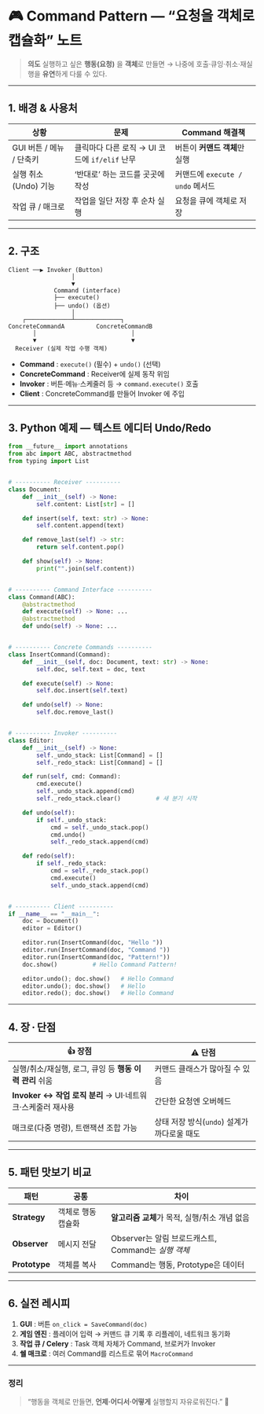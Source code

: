 # 🎮 Command Pattern — “요청을 객체로 캡슐화” 노트

> **의도**
> 실행하고 싶은 **행동(요청)** 을 **객체**로 만들면
> → 나중에 호출·큐잉·취소·재실행을 **유연**하게 다룰 수 있다.

---

## 1. 배경 & 사용처

| 상황                | 문제                               | Command 해결책               |
| ----------------- | -------------------------------- | ------------------------- |
| GUI 버튼 / 메뉴 / 단축키 | 클릭마다 다른 로직 → UI 코드에 `if/elif` 난무 | 버튼이 **커맨드 객체**만 실행        |
| 실행 취소(Undo) 기능    | ‘반대로’ 하는 코드를 곳곳에 작성              | 커맨드에 `execute / undo` 메서드 |
| 작업 큐 / 매크로        | 작업을 일단 저장 후 순차 실행                | 요청을 큐에 객체로 저장             |

---

## 2. 구조

```
Client ──▶ Invoker (Button)
                  │
                  ▼
             Command (interface)
             ├── execute()
             ├── undo() (옵션)
                  │
    ┌─────────────┴─────────────┐
ConcreteCommandA         ConcreteCommandB
       │                           │
       ▼                           ▼
  Receiver (실제 작업 수행 객체)
```

* **Command** : `execute()` (필수) + `undo()` (선택)
* **ConcreteCommand** : Receiver에 실제 동작 위임
* **Invoker** : 버튼·메뉴·스케줄러 등 → `command.execute()` 호출
* **Client** : ConcreteCommand를 만들어 Invoker 에 주입

---

## 3. Python 예제 — **텍스트 에디터 Undo/Redo**

```python
from __future__ import annotations
from abc import ABC, abstractmethod
from typing import List


# ---------- Receiver ----------
class Document:
    def __init__(self) -> None:
        self.content: List[str] = []

    def insert(self, text: str) -> None:
        self.content.append(text)

    def remove_last(self) -> str:
        return self.content.pop()

    def show(self) -> None:
        print("".join(self.content))


# ---------- Command Interface ----------
class Command(ABC):
    @abstractmethod
    def execute(self) -> None: ...
    @abstractmethod
    def undo(self) -> None: ...


# ---------- Concrete Commands ----------
class InsertCommand(Command):
    def __init__(self, doc: Document, text: str) -> None:
        self.doc, self.text = doc, text

    def execute(self) -> None:
        self.doc.insert(self.text)

    def undo(self) -> None:
        self.doc.remove_last()


# ---------- Invoker ----------
class Editor:
    def __init__(self) -> None:
        self._undo_stack: List[Command] = []
        self._redo_stack: List[Command] = []

    def run(self, cmd: Command):
        cmd.execute()
        self._undo_stack.append(cmd)
        self._redo_stack.clear()          # 새 분기 시작

    def undo(self):
        if self._undo_stack:
            cmd = self._undo_stack.pop()
            cmd.undo()
            self._redo_stack.append(cmd)

    def redo(self):
        if self._redo_stack:
            cmd = self._redo_stack.pop()
            cmd.execute()
            self._undo_stack.append(cmd)


# ---------- Client ----------
if __name__ == "__main__":
    doc = Document()
    editor = Editor()

    editor.run(InsertCommand(doc, "Hello "))
    editor.run(InsertCommand(doc, "Command "))
    editor.run(InsertCommand(doc, "Pattern!"))
    doc.show()          # Hello Command Pattern!

    editor.undo(); doc.show()   # Hello Command
    editor.undo(); doc.show()   # Hello
    editor.redo(); doc.show()   # Hello Command
```

---

## 4. 장 · 단점

| 👍 장점                                     | ⚠️ 단점                        |
| ----------------------------------------- | ---------------------------- |
| 실행/취소/재실행, 로그, 큐잉 등 **행동 이력 관리** 쉬움       | 커맨드 클래스가 많아질 수 있음            |
| **Invoker ↔ 작업 로직 분리** → UI·네트워크·스케줄러 재사용 | 간단한 요청엔 오버헤드                 |
| 매크로(다중 명령), 트랜잭션 조합 가능                    | 상태 저장 방식(`undo`) 설계가 까다로울 때도 |

---

## 5. 패턴 맛보기 비교

| 패턴            | 공통         | 차이                                    |
| ------------- | ---------- | ------------------------------------- |
| **Strategy**  | 객체로 행동 캡슐화 | **알고리즘 교체**가 목적, 실행/취소 개념 없음          |
| **Observer**  | 메시지 전달     | Observer는 알림 브로드캐스트, Command는 *실행 객체* |
| **Prototype** | 객체를 복사     | Command는 행동, Prototype은 데이터           |

---

## 6. 실전 레시피

1. **GUI** : 버튼 `on_click = SaveCommand(doc)`
2. **게임 엔진** : 플레이어 입력 → 커맨드 큐 기록 후 리플레이, 네트워크 동기화
3. **작업 큐 / Celery** : Task 객체 자체가 Command, 브로커가 Invoker
4. **쉘 매크로** : 여러 Command를 리스트로 묶어 `MacroCommand`

---

### 정리

> “행동을 객체로 만들면, **언제·어디서·어떻게** 실행할지 자유로워진다.” 🚀

